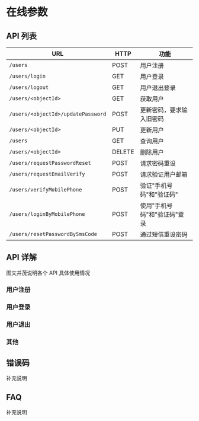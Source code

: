 # 在线参数

## API 列表

URL	| HTTP |	功能
------|--------|--------
`/users`|POST|	用户注册
`/users/login`|GET|	用户登录
`/users/logout`|GET|	用户退出登录
`/users/<objectId>`|GET|	获取用户
`/users/<objectId>/updatePassword`|	POST|更新密码，要求输入旧密码
`/users/<objectId>`	|PUT|	更新用户
`/users`	|GET|	查询用户
`/users/<objectId>`|	DELETE|	删除用户
`/users/requestPasswordReset`|	POST	|请求密码重设
`/users/requestEmailVerify`|	POST	|请求验证用户邮箱
`/users/verifyMobilePhone`	| POST|	验证"手机号码"和"验证码"
`/users/loginByMobilePhone`	| POST|	使用"手机号码"和"验证码"登录
`/users/resetPasswordBySmsCode`|	POST|	通过短信重设密码

## API 详解

图文并茂说明各个 API 具体使用情况

### 用户注册
### 用户登录
### 用户退出
### 其他

## 错误码
补充说明

## FAQ
补充说明